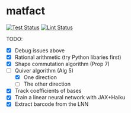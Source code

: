 # matfact
[![Test Status](https://github.com/nalzok/matfact/actions/workflows/pytest.yml/badge.svg)](https://github.com/nalzok/matfact/actions/workflows/pytest.yml)
[![Lint Status](https://github.com/nalzok/matfact/actions/workflows/black.yml/badge.svg)](https://github.com/nalzok/matfact/actions/workflows/black.yml)

TODO:
+ [X] Debug issues above
+ [X] Rational arithmetic (try Python libaries first)
+ [X] Shape commutation algorithm (Prop 7)
+ [ ] Quiver algorithm (Alg 5)
    + [X] One direction
    + [ ] The other direction
+ [X] Track coefficients of bases
+ [X] Train a linear neural network with JAX+Haiku
+ [X] Extract barcode from the LNN
